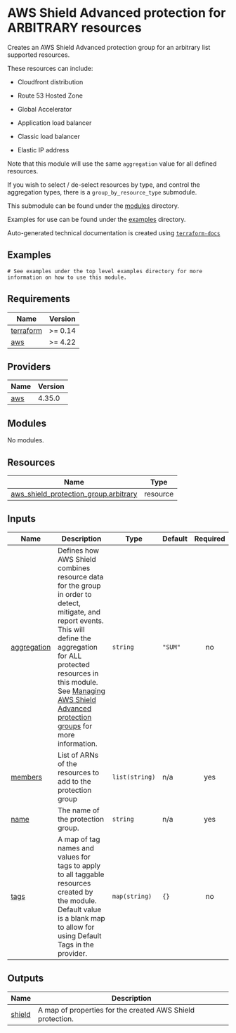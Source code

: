 # AWS Shield Advanced protection for ARBITRARY resources

Creates an AWS Shield Advanced protection group for an arbitrary list supported resources.

These resources can include:

- Cloudfront distribution

- Route 53 Hosted Zone

- Global Accelerator

- Application load balancer

- Classic load balancer

- Elastic IP address

Note that this module will use the same `aggregation` value for all defined resources.

If you wish to select / de-select resources by type, and control the aggregation types, there is a `group_by_resource_type` submodule.

This submodule can be found under the [modules](https://github.com/so1omon563/terraform-aws-shield/tree/main/modules) directory.

Examples for use can be found under the [examples](https://github.com/so1omon563/terraform-aws-shield/tree/main/examples) directory.
<!-- BEGINNING OF PRE-COMMIT-TERRAFORM DOCS HOOK -->

Auto-generated technical documentation is created using [`terraform-docs`](https://terraform-docs.io/)
## Examples

```hcl
# See examples under the top level examples directory for more information on how to use this module.
```

## Requirements

| Name | Version |
|------|---------|
| <a name="requirement_terraform"></a> [terraform](#requirement\_terraform) | >= 0.14 |
| <a name="requirement_aws"></a> [aws](#requirement\_aws) | >= 4.22 |

## Providers

| Name | Version |
|------|---------|
| <a name="provider_aws"></a> [aws](#provider\_aws) | 4.35.0 |

## Modules

No modules.

## Resources

| Name | Type |
|------|------|
| [aws_shield_protection_group.arbitrary](https://registry.terraform.io/providers/hashicorp/aws/latest/docs/resources/shield_protection_group) | resource |

## Inputs

| Name | Description | Type | Default | Required |
|------|-------------|------|---------|:--------:|
| <a name="input_aggregation"></a> [aggregation](#input\_aggregation) | Defines how AWS Shield combines resource data for the group in order to detect, mitigate, and report events. This will define the aggregation for ALL protected resources in this module. See [Managing AWS Shield Advanced protection groups](https://docs.aws.amazon.com/waf/latest/developerguide/manage-protection-group.html) for more information. | `string` | `"SUM"` | no |
| <a name="input_members"></a> [members](#input\_members) | List of ARNs of the resources to add to the protection group | `list(string)` | n/a | yes |
| <a name="input_name"></a> [name](#input\_name) | The name of the protection group. | `string` | n/a | yes |
| <a name="input_tags"></a> [tags](#input\_tags) | A map of tag names and values for tags to apply to all taggable resources created by the module. Default value is a blank map to allow for using Default Tags in the provider. | `map(string)` | `{}` | no |

## Outputs

| Name | Description |
|------|-------------|
| <a name="output_shield"></a> [shield](#output\_shield) | A map of properties for the created AWS Shield protection. |


<!-- END OF PRE-COMMIT-TERRAFORM DOCS HOOK -->
